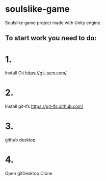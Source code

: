 # soulslike-game
Soulslike game project made with Unity engine.

## To start work you need to do:
# 1. 
Install Git
https://git-scm.com/
# 2.
Install git-lfs
https://git-lfs.github.com/
# 3.
github desktop
# 4.
Open gitDesktop
Clone 
